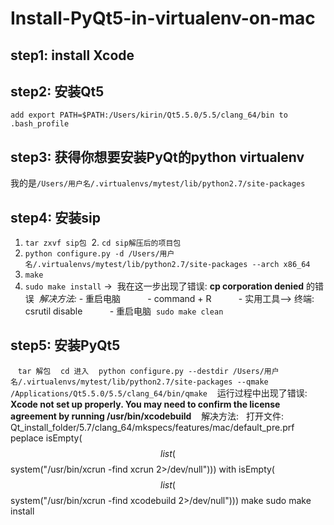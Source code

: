 # Install-PyQt5-in-virtualenv-on-mac
## step1: install Xcode
## step2: 安装Qt5
  `add export PATH=$PATH:/Users/kirin/Qt5.5.0/5.5/clang_64/bin to .bash_profile`
## step3: 获得你想要安装PyQt的python virtualenv
  我的是`/Users/用户名/.virtualenvs/mytest/lib/python2.7/site-packages`
## step4: 安装sip
  1. `tar zxvf sip包`
  2. `cd sip解压后的项目包`
  3. `python configure.py -d /Users/用户名/.virtualenvs/mytest/lib/python2.7/site-packages --arch x86_64`
  4. `make`
  5. `sudo make install` ->
  我在这一步出现了错误: **cp corporation denied** 的错误
  *解决方法:* 
           - 重启电脑
           - command + R 
           - 实用工具--> 终端: csrutil disable
           - 重启电脑 
  `sudo make clean`
 
## step5: 安装PyQt5
    `tar 解包`
    `cd 进入`
    `python configure.py --destdir /Users/用户名/.virtualenvs/mytest/lib/python2.7/site-packages --qmake /Applications/Qt5.5.0/5.5/clang_64/bin/qmake`
    运行过程中出现了错误: **Xcode not set up properly. You may need to confirm the license agreement by running /usr/bin/xcodebuild**
    解决方法:
    打开文件: Qt_install_folder/5.7/clang_64/mkspecs/features/mac/default_pre.prf
    peplace isEmpty($$list($$system("/usr/bin/xcrun -find xcrun 2>/dev/null"))) with 
    isEmpty($$list($$system("/usr/bin/xcrun -find xcodebuild 2>/dev/null")))
    make 
    sudo make install 
    
           
